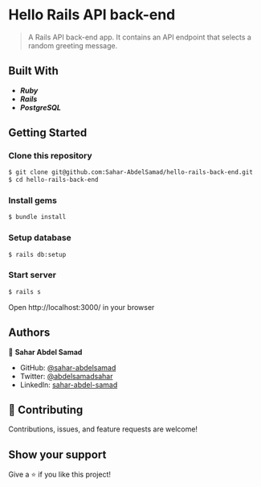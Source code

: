 # Hello Rails API back-end

> A Rails API back-end app. It contains an API endpoint that selects a random greeting message.

## Built With

- _**Ruby**_
- _**Rails**_
- _**PostgreSQL**_

## Getting Started

### Clone this repository

```bash
$ git clone git@github.com:Sahar-AbdelSamad/hello-rails-back-end.git
$ cd hello-rails-back-end
```
### Install gems
```bash
$ bundle install
```

### Setup database
```bash
$ rails db:setup
```

### Start server
```bash
$ rails s
```
Open http://localhost:3000/ in your browser

## Authors

👤 **Sahar Abdel Samad**

- GitHub: [@sahar-abdelsamad](https://github.com/Sahar-AbdelSamad)
- Twitter: [@abdelsamadsahar](https://twitter.com/AbdelSamadSahar)
- LinkedIn: [sahar-abdel-samad](https://www.linkedin.com/in/sahar-abdel-samad/)


## 🤝 Contributing

Contributions, issues, and feature requests are welcome!

## Show your support

Give a ⭐️ if you like this project!
